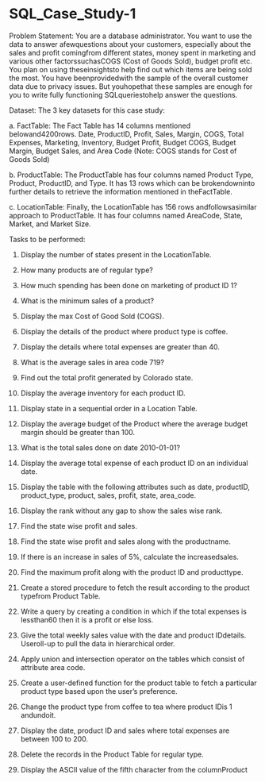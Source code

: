 # SQL_Case_Study-1

Problem Statement:
You are a database administrator. You want to use the data to answer afewquestions about your customers, especially about the sales and profit comingfrom different states, money spent in marketing and various other factorssuchasCOGS (Cost of Goods Sold), budget profit etc. You plan on using theseinsightsto help find out which items are being sold the most. You have beenprovidedwith the sample of the overall customer data due to privacy issues. But youhopethat these samples are enough for you to write fully functioning SQLqueriestohelp answer the questions.

Dataset:
The 3 key datasets for this case study:

a. FactTable: The Fact Table has 14 columns mentioned belowand4200rows. Date, ProductID, Profit, Sales, Margin, COGS, Total Expenses, Marketing, Inventory, Budget Profit, Budget COGS, Budget Margin, Budget
Sales, and Area Code (Note: COGS stands for Cost of Goods Sold)

b. ProductTable: The ProductTable has four columns named Product Type, Product, ProductID, and Type. It has 13 rows which can be brokendowninto further details to retrieve the information mentioned in theFactTable. 

c. LocationTable: Finally, the LocationTable has 156 rows andfollowsasimilar approach to ProductTable. It has four columns named AreaCode, State, Market, and Market Size.

Tasks to be performed:

1. Display the number of states present in the LocationTable.
   
2. How many products are of regular type?
   
3. How much spending has been done on marketing of product ID 1?
   
4. What is the minimum sales of a product?
   
5. Display the max Cost of Good Sold (COGS).
  
6. Display the details of the product where product type is coffee.
  
7. Display the details where total expenses are greater than 40.

8. What is the average sales in area code 719?

9. Find out the total profit generated by Colorado state.

10. Display the average inventory for each product ID.
  
11. Display state in a sequential order in a Location Table.

12. Display the average budget of the Product where the average budget margin should be greater than 100.
    
13. What is the total sales done on date 2010-01-01?
    
14. Display the average total expense of each product ID on an individual date.
  
15. Display the table with the following attributes such as date, productID, product_type, product, sales, profit, state, area_code.
    
16. Display the rank without any gap to show the sales wise rank.
   
17. Find the state wise profit and sales.
   
18. Find the state wise profit and sales along with the productname.
   
19. If there is an increase in sales of 5%, calculate the increasedsales.
    
20. Find the maximum profit along with the product ID and producttype.
   
21. Create a stored procedure to fetch the result according to the product typefrom Product Table.
   
22. Write a query by creating a condition in which if the total expenses is lessthan60 then it is a profit or else loss.
   
23. Give the total weekly sales value with the date and product IDdetails. Useroll-up to pull the data in hierarchical order.
   
24. Apply union and intersection operator on the tables which consist of attribute area code.

25. Create a user-defined function for the product table to fetch a particular product type based upon the user’s preference.
   
26. Change the product type from coffee to tea where product IDis 1 andundoit.
   
27. Display the date, product ID and sales where total expenses are between 100 to 200.

28. Delete the records in the Product Table for regular type.

29. Display the ASCII value of the fifth character from the columnProduct
